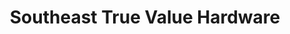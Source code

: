 ---
title: "Southeast True Value Hardware"
url: /wilburton/southeast-true-value-hardware/
shop: hardware
---